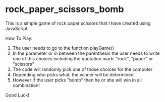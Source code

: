 # rock_paper_scissors_bomb

This is a simple game of rock paper scissors that I have created using JavaScript.

How To Play:
1) The user needs to go to the function playGame()
2) In the parameter or in between the parenthesis the user needs to write one of this choices including the quotation mark: "rock", "paper" or "scissors" 
3) The code will randomly pick one of those choices for the computer
4) Depending who picks what, the winner will be determined
5) However if the user picks "bomb" then he or she will win in all combination!

Good Luck!
